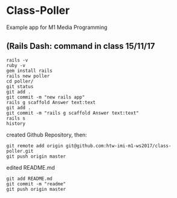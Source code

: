 # Class-Poller

Example app for M1 Media Programming

## (Rails Dash: command in class 15/11/17 

    rails -v
    ruby -v
    gem install rails
    rails new poller
    cd poller/
    git status
    git add .
    git commit -m "new rails app"
    rails g scaffold Answer text:text
    git add .
    git commit -m "rails g scaffold Answer text:text"
    rails s
    history

created Github Repository, then:

    git remote add origin git@github.com:htw-imi-m1-ws2017/class-poller.git
    git push origin master


edited README.md

    git add README.md
    git commit -m "readme"
    git push origin master
